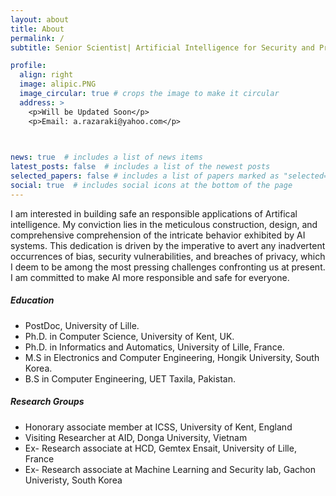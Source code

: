 ```yaml
---
layout: about
title: About
permalink: /
subtitle: Senior Scientist| Artificial Intelligence for Security and Privacy

profile:
  align: right
  image: alipic.PNG
  image_circular: true # crops the image to make it circular
  address: >
    <p>Will be Updated Soon</p>
    <p>Email: a.razaraki@yahoo.com</p>

    

news: true  # includes a list of news items
latest_posts: false  # includes a list of the newest posts
selected_papers: false # includes a list of papers marked as "selected={true}"
social: true  # includes social icons at the bottom of the page
---
```

<p>
I am interested in building safe an responsible applications of Artifical intelligence.  My conviction lies in the meticulous construction, design, and comprehensive comprehension of the intricate behavior exhibited by AI systems. This dedication is driven by the imperative to avert any inadvertent occurrences of bias, security vulnerabilities, and breaches of privacy, which I deem to be among the most pressing challenges confronting us at present. I am committed to make AI more responsible and safe for everyone.</p>

<h5> Education</h5>
<ul>
<li>PostDoc, University of Lille.</li>
<li>Ph.D. in Computer Science, University of Kent, UK.</li>
<li>Ph.D. in Informatics and Automatics, University of Lille, France.</li>
<li>M.S in Electronics and Computer Engineering, Hongik University, South Korea.</li>
<li>B.S in Computer Engineering, UET Taxila, Pakistan.</li>
</ul>  

<h5>Research Groups</h5>
<ul>
<li>Honorary associate member at ICSS, University of Kent, England</li>
<li>Visiting Researcher at AID, Donga University, Vietnam</li>
<li>Ex- Research associate at HCD, Gemtex Ensait, University of Lille, France</li>
<li>Ex- Research associate at Machine Learning and Security lab, Gachon Univeristy, South Korea</li>
</ul>  

